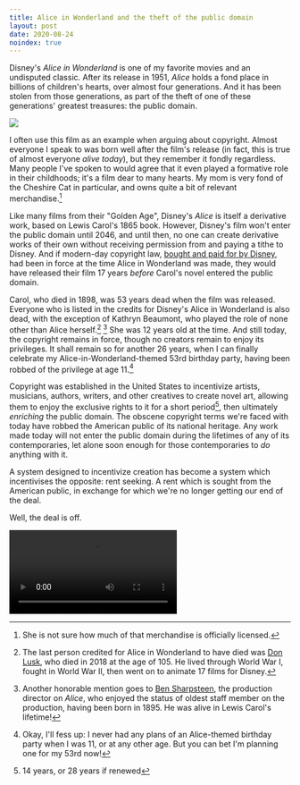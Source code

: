 ```yaml
---
title: Alice in Wonderland and the theft of the public domain
layout: post
date: 2020-08-24
noindex: true
---
```


Disney's *Alice in Wonderland* is one of my favorite movies and an undisputed
classic. After its release in 1951, *Alice* holds a fond place in billions of
children's hearts, over almost four generations. And it has been stolen from
those generations, as part of the theft of one of these generations' greatest
treasures: the public domain.

![](https://l.sr.ht/pMHw.jpg)

I often use this film as an example when arguing about copyright. Almost
everyone I speak to was born well after the film's release (in fact, this is
true of almost everyone *alive today*), but they remember it fondly regardless.
Many people I've spoken to would agree that it even played a formative role in
their childhoods; it's a film dear to many hearts. My mom is very fond of the
Cheshire Cat in particular, and owns quite a bit of relevant merchandise.[^1]

[^1]: She is not sure how much of that merchandise is officially licensed.

Like many films from their "Golden Age", Disney's *Alice* is itself a derivative
work, based on Lewis Carol's 1865 book. However, Disney's film won't enter the
public domain until 2046, and until then, no one can create derivative works of
their own without receiving permission from and paying a tithe to Disney. And if
modern-day copyright law, [bought and paid for by Disney][mickey mouse act], had
been in force at the time Alice in Wonderland was made, they would have released
their film 17 years *before* Carol's novel entered the public domain.

[mickey mouse act]: https://en.wikipedia.org/wiki/Copyright_Term_Extension_Act

Carol, who died in 1898, was 53 years dead when the film was released. Everyone
who is listed in the credits for Disney's Alice in Wonderland is also dead, with
the exception of Kathryn Beaumont, who played the role of none other than Alice
herself.[^2] [^3] She was 12 years old at the time. And still today, the
copyright remains in force, though no creators remain to enjoy its privileges.
It shall remain so for another 26 years, when I can finally celebrate my
Alice-in-Wonderland-themed 53rd birthday party, having been robbed of the
privilege at age 11.[^4]

[^2]: The last person credited for Alice in Wonderland to have died was [Don Lusk](https://en.wikipedia.org/wiki/Don_Lusk), who died in 2018 at the age of 105. He lived through World War I, fought in World War II, then went on to animate 17 films for Disney. 
[^3]: Another honorable mention goes to [Ben Sharpsteen](https://en.wikipedia.org/wiki/Ben_Sharpsteen), the production director on *Alice*, who enjoyed the status of oldest staff member on the production, having been born in 1895. He was alive in Lewis Carol's lifetime!
[^4]: Okay, I'll fess up: I never had any plans of an Alice-themed birthday party when I was 11, or at any other age. But you can bet I'm planning one for my 53rd now!

Copyright was established in the United States to incentivize artists,
musicians, authors, writers, and other creatives to create novel art, allowing
them to enjoy the exclusive rights to it for a short period[^5], then ultimately
*enriching* the public domain. The obscene copyright terms we're faced with
today have robbed the American public of its national heritage. Any work made
today will not enter the public domain during the lifetimes of any of its
contemporaries, let alone soon enough for those contemporaries to *do* anything
with it.

[^5]: 14 years, or 28 years if renewed

A system designed to incentivize creation has become a system which incentivises
the opposite: rent seeking. A rent which is sought from the American public, in
exchange for which we're no longer getting our end of the deal.

Well, the deal is off.

<link rel="stylesheet" href="/video-js.css">
<script>
window.HELP_IMPROVE_VIDEOJS = false;
</script>
<script src="/video.js"></script>

<video class="video-js vjs-16-9" data-setup="{}" controls>
  <source src="https://drewdevault.com/alice.webm" type="video/webm">
  <p>Your browser does not support HTML5 video, or webm. Either way you're not
  going to watch this video.</p>
</video>
